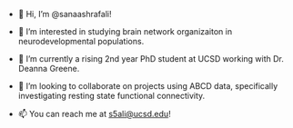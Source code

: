 - 👋 Hi, I’m @sanaashrafali!

- 👀 I’m interested in studying brain network organizaiton in neurodevelopmental populations.

- 🌱 I’m currently a rising 2nd year PhD student at UCSD working with Dr. Deanna Greene.

- 💞️ I’m looking to collaborate on projects using ABCD data, specifically investigating resting state functional connectivity.

- 📫 You can reach me at s5ali@ucsd.edu!

<!---
sanaashrafali/sanaashrafali is a ✨ special ✨ repository because its `README.md` (this file) appears on your GitHub profile.
You can click the Preview link to take a look at your changes.
--->
